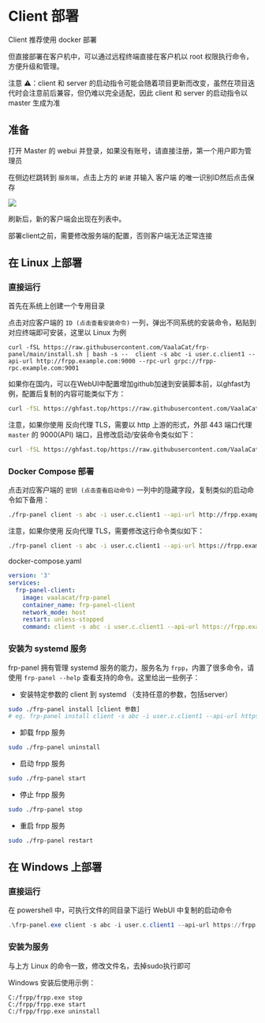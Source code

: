 # Client 部署

Client 推荐使用 docker 部署

但直接部署在客户机中，可以通过远程终端直接在客户机以 root 权限执行命令，方便升级和管理。

注意 ⚠️：client 和 server 的启动指令可能会随着项目更新而改变，虽然在项目迭代时会注意前后兼容，但仍难以完全适配，因此 client 和 server 的启动指令以 master 生成为准

## 准备

打开 Master 的 webui 并登录，如果没有账号，请直接注册，第一个用户即为管理员

在侧边栏跳转到 `服务端`，点击上方的 `新建` 并输入 客户端 的唯一识别ID然后点击保存

![](./public/images/cn_client_list.png)

刷新后，新的客户端会出现在列表中。

部署client之前，需要修改服务端的配置，否则客户端无法正常连接

## 在 Linux 上部署

### 直接运行

首先在系统上创建一个专用目录

点击对应客户端的 `ID (点击查看安装命令)` 一列，弹出不同系统的安装命令，粘贴到对应终端即可安装，这里以 Linux 为例

```
curl -fSL https://raw.githubusercontent.com/VaalaCat/frp-panel/main/install.sh | bash -s --  client -s abc -i user.c.client1 --api-url http://frpp.example.com:9000 --rpc-url grpc://frpp-rpc.example.com:9001
```

如果你在国内，可以在WebUI中配置增加github加速到安装脚本前，以ghfast为例，配置后复制的内容可能类似下方：

```bash
curl -fSL https://ghfast.top/https://raw.githubusercontent.com/VaalaCat/frp-panel/main/install.sh | bash -s -- --github-proxy https://ghfast.top/  client -s abc -i user.c.client1 --api-url http://frpp.example.com:9000 --rpc-url grpc://frpp-rpc.example.com:9001
```

注意，如果你使用 反向代理 TLS，需要以 http 上游的形式，外部 443 端口代理 `master` 的 9000(API) 端口，且修改启动/安装命令类似如下：

```bash
curl -fSL https://ghfast.top/https://raw.githubusercontent.com/VaalaCat/frp-panel/main/install.sh | bash -s -- --github-proxy https://ghfast.top/  client -s abc -i user.c.client1 --api-url https://frpp.example.com:443 --rpc-url wss://frpp.example.com:443
```

### Docker Compose 部署

点击对应客户端的 `密钥 (点击查看启动命令)` 一列中的隐藏字段，复制类似的启动命令如下备用：

```bash
./frp-panel client -s abc -i user.c.client1 --api-url http://frpp.example.com:9000 --rpc-url grpc://frpp-rpc.example.com:9001
```

注意，如果你使用 反向代理 TLS，需要修改这行命令类似如下：

```bash
./frp-panel client -s abc -i user.c.client1 --api-url https://frpp.example.com:443 --rpc-url wss://frpp.example.com:443
```

docker-compose.yaml

```yaml
version: '3'
services:
  frp-panel-client:
    image: vaalacat/frp-panel
    container_name: frp-panel-client
    network_mode: host
    restart: unless-stopped
    command: client -s abc -i user.c.client1 --api-url https://frpp.example.com:443 --rpc-url wss://frpp.example.com:443
```

### 安装为 systemd 服务

frp-panel 拥有管理 systemd 服务的能力，服务名为 `frpp`，内置了很多命令，请使用 `frp-panel --help` 查看支持的命令。这里给出一些例子：

- 安装特定参数的 client 到 systemd （支持任意的参数，包括server）
```bash
sudo ./frp-panel install [client 参数]
# eg. frp-panel install client -s abc -i user.c.client1 --api-url https://frpp.example.com:443 --rpc-url wss://frpp.example.com:443
```

- 卸载 frpp 服务
```bash
sudo ./frp-panel uninstall
```

- 启动 frpp 服务
```bash
sudo ./frp-panel start
```

- 停止 frpp 服务
```bash
sudo ./frp-panel stop
```

- 重启 frpp 服务
```bash
sudo ./frp-panel restart
```

## 在 Windows 上部署

### 直接运行

在 powershell 中，可执行文件的同目录下运行 WebUI 中复制的启动命令

```powershell
.\frp-panel.exe client -s abc -i user.c.client1 --api-url https://frpp.example.com:443 --rpc-url wss://frpp.example.com:443
```

### 安装为服务

与上方 Linux 的命令一致，修改文件名，去掉sudo执行即可

Windows 安装后使用示例：

```
C:/frpp/frpp.exe stop
C:/frpp/frpp.exe start
C:/frpp/frpp.exe uninstall
```
